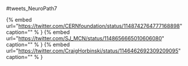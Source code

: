 #tweets_NeuroPath7

{% embed url="https://twitter.com/CERNfoundation/status/1148742764777168898"  caption="" % }
{% embed url="https://twitter.com/SJ_MCN/status/1148656665010606080"  caption="" % }
{% embed url="https://twitter.com/CraigHorbinski/status/1146462692309209095"  caption="" % }
